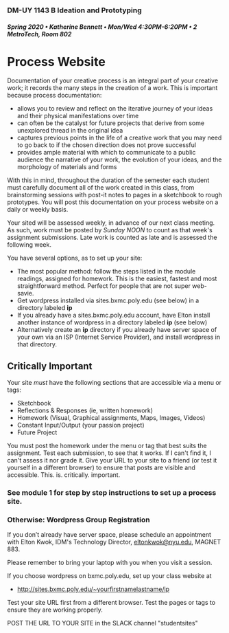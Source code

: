### DM-UY 1143 B Ideation and Prototyping
##### Spring 2020 • Katherine Bennett • Mon/Wed 4:30PM-6:20PM • 2 MetroTech, Room 802

# Process Website

Documentation of your creative process is an integral part of your creative work; it records the many steps in the creation of a work. This is important because process documentation:

*   allows you to review and reflect on the iterative journey of your ideas and their physical manifestations over time
*   can often be the catalyst for future projects that derive from some unexplored thread in the original idea
*   captures previous points in the life of a creative work that you may need to go back to if the chosen direction does not prove successful
*   provides ample material with which to communicate to a public audience the narrative of your work, the evolution of your ideas, and the morphology of materials and forms

With this in mind, throughout the duration of the semester each student must carefully document all of the work created in this class, from brainstorming sessions with post-it notes to pages in a sketchbook to rough prototypes. You will post this documentation on your process website on a daily or weekly basis. 

Your sited will be assessed weekly, in advance of our next class meeting. As such, work must be posted by *Sunday NOON* to count as that week's assignment submissions. Late work is counted as late and is assessed the following week. 

You have several options, as to set up your site:

* The most popular method: follow the steps listed in the module readings, assigned for homework. This is the easiest, fastest and most straightforward method. Perfect for people that are not super web-savie.
* Get wordpress installed via sites.bxmc.poly.edu (see below) in a directory labeled **ip**
* If you already have a sites.bxmc.poly.edu account, have Elton install another instance of wordpress in a directory labeled **ip** (see below)
* Alternatively create an **ip** directory if you already have server space of your own via an ISP (Internet Service Provider), and install wordpress in that directory.

## Critically Important

Your site _must_ have the following sections that are accessible via a menu or tags: 

- Sketchbook
- Reflections & Responses (ie, written homework)
- Homework (Visual, Graphical assignments, Maps, Images, Videos)
- Constant Input/Output (your passion project)
- Future Project

You must post the homework under the menu or tag that best suits the assignment. Test each submission, to see that it works. If I can't find it, I can't assess it nor grade it. Give your URL to your site to a friend (or test it yourself in a different browser) to ensure that posts are visible and accessible. This. is. critically. important.

### See module 1 for step by step instructions to set up a process site.

### Otherwise: Wordpress Group Registration

If you don’t already have server space, please schedule an appointment with Elton Kwok, IDM's Technology Director, eltonkwok@nyu.edu, MAGNET 883.

Please remember to bring your laptop with you when you visit a session.

If you choose wordpress on bxmc.poly.edu, set up your class website at
  * http://sites.bxmc.poly.edu/~yourfirstnamelastname/ip

Test your site URL first from a different browser. Test the pages or tags to ensure they are working properly.

POST THE URL TO YOUR SITE in the SLACK channel "studentsites"